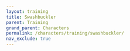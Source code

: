 ```yaml
---
layout: training
title: Swashbuckler
parent: Training
grand_parent: Characters
permalink: /characters/training/swashbuckler/
nav_exclude: true
---
```

